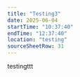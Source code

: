 ```yaml
---
title: "Testing3"
date: 2025-06-04
startTime: "10:37:40"
endTime: "12:37:40"
location: "testing"
sourceSheetRow: 31
---
```


testingttt
